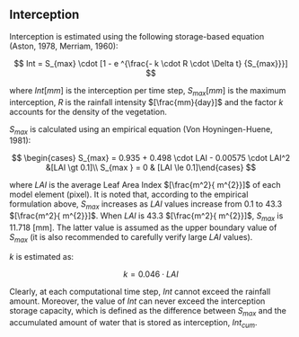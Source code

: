 ## Interception

Interception is estimated using the following storage-based equation (Aston, 1978, Merriam, 1960):

$$
Int = S_{max} \cdot [1 - e ^{\frac{- k \cdot R \cdot \Delta t} {S_{max}}}]
$$

where $Int [mm]$ is the interception per time step, $S_{max} [mm]$ is the maximum interception, $R$ is the rainfall intensity $[\frac{mm}{day}]$ and the factor $k$ accounts for the density of the vegetation. 

$S_{max}$ is calculated using an empirical equation (Von Hoyningen-Huene, 1981):

$$
\begin{cases} S_{max} = 0.935 + 0.498 \cdot LAI - 0.00575 \cdot LAI^2 &[LAI \gt 0.1]\\ S_{max } = 0 & [LAI \le 0.1]\end{cases}
$$

where $LAI$ is the average Leaf Area Index $[\frac{m^2}{ m^{2}}]$ of each model element (pixel). It is noted that, according to the empirical formulation above, $S_{max}$ increases as $LAI$ values increase from 0.1 to 43.3 $[\frac{m^2}{ m^{2}}]$. When $LAI$ is 43.3 $[\frac{m^2}{ m^{2}}]$, $S_{max}$ is 11.718 [mm]. The latter value is assumed as the upper boundary value of $S_{max}$ (it is also recommended to carefully verify large $LAI$ values).

$k$ is estimated as:

$$
k = 0.046 \cdot LAI
$$


Clearly, at each computational time step, $Int$ cannot exceed the rainfall amount. Moreover, the value of $Int$ can never exceed the interception storage capacity, which is defined as the difference between $S_{max}$ and the accumulated amount of water that is stored as interception, $Int_{cum}$. 
